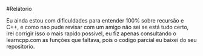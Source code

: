 #Relátorio

Eu ainda estou com dificuldades para entender 100% sobre recursão e C++, e como nao pude revisar com
um amigo não sei se está tudo certo, irei corrigir isso o mais rapido possivel, eu fiz apenas consultando
o learncpp.com as funções que faltava, pois o codigo parcial eu baixei do seu repositorio.
 
